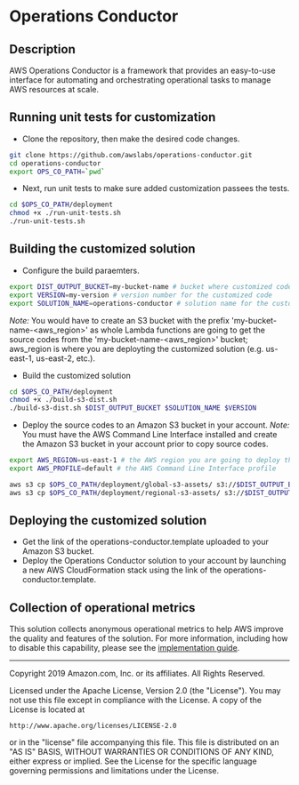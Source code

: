 # Operations Conductor
## Description
AWS Operations Conductor is a framework that provides an easy-to-use interface for automating and orchestrating operational tasks to manage AWS resources at scale.

## Running unit tests for customization
* Clone the repository, then make the desired code changes.
```bash
git clone https://github.com/awslabs/operations-conductor.git
cd operations-conductor
export OPS_CO_PATH=`pwd`
```

* Next, run unit tests to make sure added customization passees the tests.
```bash
cd $OPS_CO_PATH/deployment
chmod +x ./run-unit-tests.sh
./run-unit-tests.sh
```

## Building the customized solution
* Configure the build paraemters.
```bash
export DIST_OUTPUT_BUCKET=my-bucket-name # bucket where customized code will reside
export VERSION=my-version # version number for the customized code
export SOLUTION_NAME=operations-conductor # solution name for the customized code
```
_Note:_ You would have to create an S3 bucket with the prefix 'my-bucket-name-<aws_region>' as whole Lambda functions are going to get the source codes from the 'my-bucket-name-<aws_region>' bucket; aws_region is where you are deployting the customized solution (e.g. us-east-1, us-east-2, etc.).

* Build the customized solution
```bash
cd $OPS_CO_PATH/deployment
chmod +x ./build-s3-dist.sh
./build-s3-dist.sh $DIST_OUTPUT_BUCKET $SOLUTION_NAME $VERSION
```

* Deploy the source codes to an Amazon S3 bucket in your account. _Note:_ You must have the AWS Command Line Interface installed and create the Amazon S3 bucket in your account prior to copy source codes.
```bash
export AWS_REGION=us-east-1 # the AWS region you are going to deploy the solution in your account.
export AWS_PROFILE=default # the AWS Command Line Interface profile

aws s3 cp $OPS_CO_PATH/deployment/global-s3-assets/ s3://$DIST_OUTPUT_BUCKET-$AWS_REGION/operations-conductor/$VERSION/ --recursive --acl bucket-owner-full-control --profile $AWS_PROFILE
aws s3 cp $OPS_CO_PATH/deployment/regional-s3-assets/ s3://$DIST_OUTPUT_BUCKET-$AWS_REGION/operations-conductor/$VERSION/ --recursive --acl bucket-owner-full-control --profile $AWS_PROFILE
```

## Deploying the customized solution
* Get the link of the operations-conductor.template uploaded to your Amazon S3 bucket.
* Deploy the Operations Conductor solution to your account by launching a new AWS CloudFormation stack using the link of the operations-conductor.template.

## Collection of operational metrics
This solution collects anonymous operational metrics to help AWS improve the quality and features of the solution. For more information, including how to disable this capability, please see the [implementation guide](https://docs.aws.amazon.com/solutions/latest/operations-conductor/appendix-f.html).

***

Copyright 2019 Amazon.com, Inc. or its affiliates. All Rights Reserved.

Licensed under the Apache License, Version 2.0 (the "License"). You may not use this file except in compliance with the License. A copy of the License is located at

    http://www.apache.org/licenses/LICENSE-2.0

or in the "license" file accompanying this file. This file is distributed on an "AS IS" BASIS, WITHOUT WARRANTIES OR CONDITIONS OF ANY KIND, either express or implied. See the License for the specific language governing permissions and limitations under the License.
